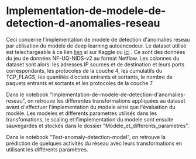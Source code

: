 # Implementation-de-modele-de-detection-d-anomalies-reseau
<p>Ceci concerne l'implementation de modele de detection d'anomalies reseau par utilisation du modele de deep learning autoencodeur. Le dataset utilisé est telechargeable  à   ce lien <a href="https://www.kaggle.com/datasets/tahianasoa/nfu-dataset">lien</a> si sur Kaggle ou <a href="https://rdm.uq.edu.au/files/e2412450-ef9c-11ed-827d-e762de186848">ici</a> . Ce sont des données  du jeu de données NF-UQ-NIDS-v2 au format Netflow. Les colonnes du dataset sont alors: les adresses IP sources et de destination et leurs ports correspondants, les protocoles de la couche 4, les cumulatifs du TCP_FLAGS, les quantités d’octets entrants et sortants, le nombre de paquets entrants et sortants et les protocoles de la couche 7 </p>

<p>Dans le notebook "Implementation-de-modele-de-detection-d'anomalies-reseau", on retrouve les differentes transformations appliquées au dataset avant d'effectuer l'implementation du modele ainsi que l'évaluation du modèle. Les modeles et differents parametres utilisés dans les transfomations, le scaling et l'implementation du modele sont ensuite sauvegardés et  stockés dans le dossier "Modele_et_differents_parametres". </p>

<p>Dans le notebook "Test-anomaly-detection-model", on retrouve la prédiction de quelques activités du réseau avec leurs  transformations en  utilisant  les différents paramètres.</p>
